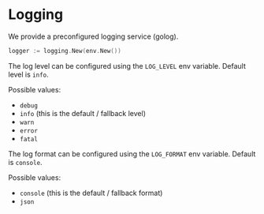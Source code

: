 # Logging

We provide a preconfigured logging service (golog).

```go
logger := logging.New(env.New())
```

The log level can be configured using the `LOG_LEVEL` env variable. Default level is `info`.

Possible values:

- `debug`
- `info` (this is the default / fallback level)
- `warn`
- `error`
- `fatal`

The log format can be configured using the `LOG_FORMAT` env variable. Default is `console`.

Possible values:

- `console` (this is the default / fallback format)
- `json`
